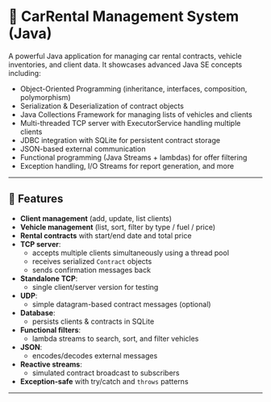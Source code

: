 # 🚗 CarRental Management System (Java)

A powerful Java application for managing car rental contracts, vehicle inventories, and client data. It showcases advanced Java SE concepts including:

- Object-Oriented Programming (inheritance, interfaces, composition, polymorphism)  
- Serialization & Deserialization of contract objects  
- Java Collections Framework for managing lists of vehicles and clients  
- Multi-threaded TCP server with ExecutorService handling multiple clients  
- JDBC integration with SQLite for persistent contract storage  
- JSON-based external communication  
- Functional programming (Java Streams + lambdas) for offer filtering  
- Exception handling, I/O Streams for report generation, and more

---

## 🚀 Features

- **Client management** (add, update, list clients)
- **Vehicle management** (list, sort, filter by type / fuel / price)
- **Rental contracts** with start/end date and total price
- **TCP server**:
    - accepts multiple clients simultaneously using a thread pool
    - receives serialized `Contract` objects
    - sends confirmation messages back
- **Standalone TCP**:
    - single client/server version for testing
- **UDP**:
    - simple datagram-based contract messages (optional)
- **Database**:
    - persists clients & contracts in SQLite
- **Functional filters**:
    - lambda streams to search, sort, and filter vehicles
- **JSON**:
    - encodes/decodes external messages
- **Reactive streams**:
    - simulated contract broadcast to subscribers
- **Exception-safe** with try/catch and `throws` patterns

---

